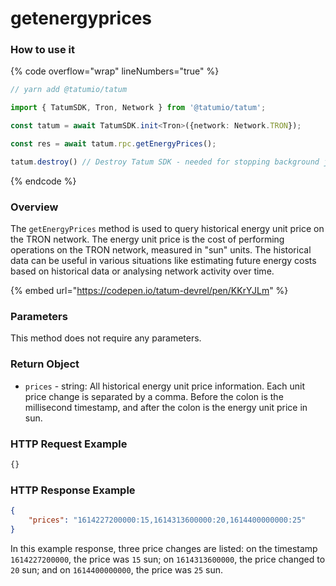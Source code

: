 # getenergyprices

### How to use it

{% code overflow="wrap" lineNumbers="true" %}
```typescript
// yarn add @tatumio/tatum

import { TatumSDK, Tron, Network } from '@tatumio/tatum';

const tatum = await TatumSDK.init<Tron>({network: Network.TRON});

const res = await tatum.rpc.getEnergyPrices();

tatum.destroy() // Destroy Tatum SDK - needed for stopping background jobs
```
{% endcode %}

### Overview

The `getEnergyPrices` method is used to query historical energy unit price on the TRON network. The energy unit price is the cost of performing operations on the TRON network, measured in "sun" units. The historical data can be useful in various situations like estimating future energy costs based on historical data or analysing network activity over time.

{% embed url="https://codepen.io/tatum-devrel/pen/KKrYJLm" %}

### Parameters

This method does not require any parameters.

### Return Object

* `prices` - string: All historical energy unit price information. Each unit price change is separated by a comma. Before the colon is the millisecond timestamp, and after the colon is the energy unit price in sun.

### HTTP Request Example

```bash
{}
```

### HTTP Response Example

```json
{
    "prices": "1614227200000:15,1614313600000:20,1614400000000:25"
}
```

In this example response, three price changes are listed: on the timestamp `1614227200000`, the price was `15` sun; on `1614313600000`, the price changed to `20` sun; and on `1614400000000`, the price was `25` sun.
